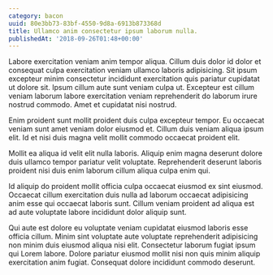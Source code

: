 ```yaml
---
category: bacon
uuid: 80e3bb73-83bf-4550-9d8a-6913b873368d
title: Ullamco anim consectetur ipsum laborum nulla.
publishedAt: '2018-09-26T01:48+00:00'
---
```


Labore exercitation veniam anim tempor aliqua. Cillum duis dolor id dolor et consequat culpa exercitation veniam ullamco laboris adipisicing. Sit ipsum excepteur minim consectetur incididunt exercitation quis pariatur cupidatat ut dolore sit. Ipsum cillum aute sunt veniam culpa ut. Excepteur est cillum veniam laborum labore exercitation veniam reprehenderit do laborum irure nostrud commodo. Amet et cupidatat nisi nostrud.

Enim proident sunt mollit proident duis culpa excepteur tempor. Eu occaecat veniam sunt amet veniam dolor eiusmod et. Cillum duis veniam aliqua ipsum elit. Id et nisi duis magna velit mollit commodo occaecat proident elit.

Mollit ea aliqua id velit elit nulla laboris. Aliquip enim magna deserunt dolore duis ullamco tempor pariatur velit voluptate. Reprehenderit deserunt laboris proident nisi duis enim laborum cillum aliqua culpa enim qui.

Id aliquip do proident mollit officia culpa occaecat eiusmod ex sint eiusmod. Occaecat cillum exercitation duis nulla ad laborum occaecat adipisicing anim esse qui occaecat laboris sunt. Cillum veniam proident ad aliqua est ad aute voluptate labore incididunt dolor aliquip sunt.

Qui aute est dolore eu voluptate veniam cupidatat eiusmod laboris esse officia cillum. Minim sint voluptate aute voluptate reprehenderit adipisicing non minim duis eiusmod aliqua nisi elit. Consectetur laborum fugiat ipsum qui Lorem labore. Dolore pariatur eiusmod mollit nisi non quis minim aliquip exercitation anim fugiat. Consequat dolore incididunt commodo deserunt.
